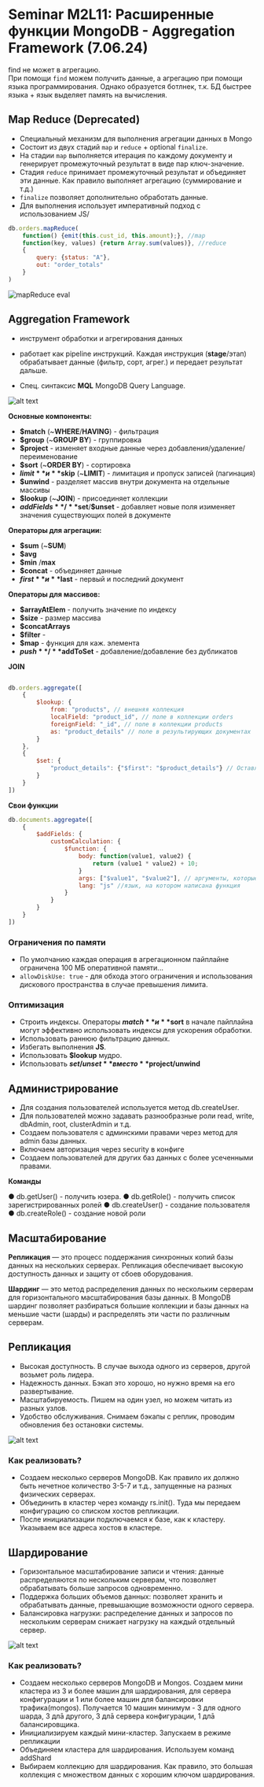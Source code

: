   
# Seminar M2L11: Расширенные функции MongoDB - Aggregation Framework (7.06.24)

find не может в агрегацию.  
При помощи `find` можем получить данные, а агрегацию при помощи языка программирования.
Однако образуется ботлнек, т.к. БД быстрее языка + язык выделяет память на вычисления.

## Map Reduce (Deprecated)
-  Специальный механизм для выполнения агрегации данных в Mongo
- Состоит из двух стадий `map` и `reduce` + optional `finalize`.
- На стадии `map` выполняется итерация по каждому документу и генерирует промежуточный результат в виде пар ключ-значение.
- Стадия `reduce` принимает промежуточный результат и объединяет эти данные. Как правило выполняет агрегацию (суммирование и т.д.)
- `finalize` позволяет дополнительно обработать данные.
- Для выполнения использует императивный подход с использованием JS/
  
```javascript
db.orders.mapReduce(
	function() {emit(this.cust_id, this.amount);}, //map
	function(key, values) {return Array.sum(values)}, //reduce
	{
		query: {status: "A"},
		out: "order_totals"
	}
)
```
![mapReduce eval](./images/map-reduce.png)
  

## Aggregation Framework

- инструмент обработки и агрегирования данных

- работает как pipeline инструкций. Каждая инструкция (**stage**/этап) обрабатывает данные (фильтр, сорт, агрег.) и передает результат дальше.  

- Спец. синтаксис **MQL** MongoDB Query Language.

![alt text](./images/aggregation-scheme.png)

**Основные компоненты:**

- **$match** (~**WHERE**/**HAVING**) - фильтрация
- **$group** (~**GROUP BY**) - группировка
- **$project** - изменяет входные данные через добавления/удаление/переименование
- **$sort** (~**ORDER BY**) - сортировка
- **$limit** и **$skip** (~**LIMIT**) - лимитация и пропуск записей (пагинация)
- **$unwind** - разделяет массив внутри документа на отдельные массивы
- **$lookup** (~**JOIN**) - присоединяет коллекции
- **$addFields**/**$set**/**$unset** - добавляет новые поля изименяет значения существующих полей в документе

**Операторы для агрегации:**

- **$sum** (~**SUM**) 
- **$avg** 
- **$min** /**max** 
- **$concat** - объединяет данные
- **$first** и **$last** - первый и последний документ

**Операторы для массивов:**

- **$arrayAtElem** - получить значение по индексу 
- **$size** - размер массива
- **$concatArrays** 
- **$filter** - 
- **$map** - функция для каж. элемента
- **$push**/**$addToSet** - добавление/добавление без дубликатов

**JOIN**

```javascript

db.orders.aggregate([
	{ 
		$lookup: {
			from: "products", // внешняя коллекция
			localField: "product_id", // поле в коллекции orders
			foreignField: "_id", // поле в коллекции products
			as: "product_details" // поле в результирующих документах
		}
	},
	{
		$set: {
			"product_details": {"$first": "$product_details"} // Оставляем только первый документ
		}
	}
])
```
**Свои функции**
```javascript
db.documents.aggregate([
	{
		$addFields: {
			customCalculation: {
				$function: {
					body: function(value1, value2) {
						return (value1 * value2) + 10;
					}
					args: ["$value1", "$value2"], // аргументы, которые будут переданы в функцию
					lang: "js" //язык, на котором написана функция
				}
			}
		}
	}
])
```

### Ограничения по памяти

- По умолчанию каждая операция в агрегационном пайплайне ограничена 100 МБ оперативной памяти...
- `allowDiskUse: true` - для обхода этого ограничения и использования дискового пространства в случае превышения лимита.

### Оптимизация 

- Строить индексы. Операторы **$match** и **$sort** в начале пайплайна могут эффективно использовать индексы для ускорения обработки.
- Использовать раннюю фильтрацию данных.
- Избегать выполнения **JS**.
- Использовать **$lookup** мудро.
- Использовать **$set/unset** вместо **$project/unwind**


## Администрирование

- Для создания пользователей используется метод db.createUser.
- Для пользователей можно задавать разнообразные роли read, write, dbAdmin, root,
clusterAdmin и т.д.
- Создаем пользователя с админскими правами через метод для admin базы данных.
- Включаем авторизация через security в конфиге
- Создаем пользователей для других баз данных с более усеченными правами.

**Команды**

● db.getUser() - получить юзера.
● db.getRole() - получить список зарегистрированных ролей
● db.createUser() - создание пользователя
● db.createRole() - создание новой роли

## Масштабирование

**Репликация** — это процесс поддержания синхронных копий базы данных на нескольких
серверах. Репликация обеспечивает высокую доступность данных и защиту от сбоев
оборудования.

**Шардинг** — это метод распределения данных по нескольким серверам для
горизонтального масштабирования базы данных. В MongoDB шардинг позволяет
разбираться большие коллекции и базы данных на меньшие части (шарды) и
распределять эти части по различным серверам.

## Репликация

- Высокая доступность. В случае выхода одного из серверов, другой возьмет роль
лидера.
- Надежность данных. Бэкап это хорошо, но нужно время на его развертывание.
- Масштабируемость. Пишем на один узел, но можем читать из разных узлов.
- Удобство обслуживания. Снимаем бэкапы с реплик, проводим обновления без
остановки системы.

![alt text](./images/replication-scheme.png)

### Как реализовать?

- Создаем несколько серверов MongoDB. Как правило их должно быть нечетное
количество 3-5-7 и т.д., запущенные на разных физических серверах.
- Объединить в кластер через команду rs.init(). Туда мы передаем конфигурацию со
списком хостов репликации.
- После инициализации подключаемся к базе, как к кластеру. Указываем все адреса
хостов в кластере.

## Шардирование

- Горизонтальное масштабирование записи и чтения: данные распределяются по
нескольким серверам, что позволяет обрабатывать больше запросов одновременно.
- Поддержка больших объемов данных: позволяет хранить и обрабатывать данные,
превышающие возможности одного сервера.
- Балансировка нагрузки: распределение данных и запросов по нескольким серверам
снижает нагрузку на каждый отдельный сервер.

![alt text](./images/shard-scheme.png)

### Как реализовать?

- Создаем несколько серверов MongoDB и Mongos. Создаем мини кластера из 3 и более
машин для шардирования, для сервера конфигурации и 1 или более машин для
балансировки трафика(mongos). Получается 10 машин минимум - 3 для одного шарда, 3
длā другого, 3 длā сервера конфигурации, 1 длā балансировщика.
- Инициализируем каждый мини-кластер. Запускаем в режиме репликации
- Объединяем кластера для шардирования. Используем команд addShard
- Выбираем коллекцию для шардирования. Как правило, это большая коллекция с
множеством данных с хорошим ключом шардирования.